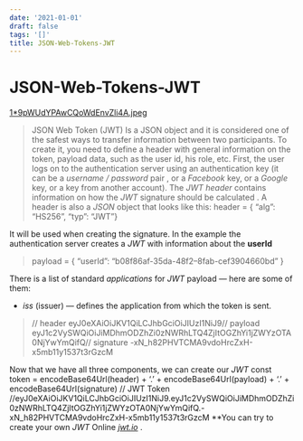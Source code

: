 ```yaml
---
date: '2021-01-01'
draft: false
tags: '[]'
title: JSON-Web-Tokens-JWT
---
```


# JSON-Web-Tokens-JWT

[1*9pWUdYPAwCQoWdEnvZli4A.jpeg](JSON%20Web%20Tokens%20(JWT)%2086fe6818c9384adab0f151f589d48ce7/19pWUdYPAwCQoWdEnvZli4A.jpeg)
> JSON Web Token (JWT) Is a JSON object and it is considered one of the safest ways to transfer information between two participants.
To create it, you need to define a header with general information on the token, payload data, such as the user id, his role, etc.
First, the user logs on to the authentication server using an authentication key (it can be a *username / password* pair , or a *Facebook* key, or a *Google* key, or a key from another account).
The *JWT header* contains information on how the *JWT* signature should be calculated .
A header is also a *JSON* object that looks like this:
> header = { “alg”: “HS256”, “typ”: “JWT”}
>
It will be used when creating the signature.
In the example the authentication server creates a *JWT* with information about the **userId**
> payload = { “userId”: “b08f86af-35da-48f2–8fab-cef3904660bd” }
>
There is a list of standard *applications* for *JWT* payload — here are some of them:
- *iss* (issuer) — defines the application from which the token is sent.
> // header eyJ0eXAiOiJKV1QiLCJhbGciOiJIUzI1NiJ9// payload eyJ1c2VySWQiOiJiMDhmODZhZi0zNWRhLTQ4ZjItOGZhYi1jZWYzOTA0NjYwYmQifQ// signature -xN_h82PHVTCMA9vdoHrcZxH-x5mb11y1537t3rGzcM
>
Now that we have all three components, we can create our *JWT*
const token = encodeBase64Url(header) + ‘.’ + encodeBase64Url(payload) + ‘.’ + encodeBase64Url(signature)
// JWT Token //eyJ0eXAiOiJKV1QiLCJhbGciOiJIUzI1NiJ9.eyJ1c2VySWQiOiJiMDhmODZhZi0zNWRhLTQ4ZjItOGZhYi1jZWYzOTA0NjYwYmQifQ.-xN_h82PHVTCMA9vdoHrcZxH-x5mb11y1537t3rGzcM
**You can try to create your own *JWT* Online *[jwt.io](https://jwt.io/)* .
